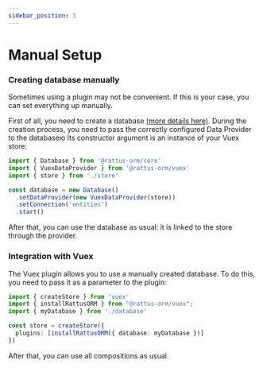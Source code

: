 ```yaml
---
sidebar_position: 3
---
```


# Manual Setup

### Creating database manually
Sometimes using a plugin may not be convenient. If this is your case, you can
set everything up manually.

First of all, you need to create a database [(more details here)](/docs/docs-core/database).
During the creation process, you need to pass the correctly configured Data Provider to the databaseю
Its constructor argument is an instance of your Vuex store:

```typescript
import { Database } from '@rattus-orm/core'
import { VuexDataProvider } from '@rattus-orm/vuex'
import { store } from './store'

const database = new Database()
  .setDataProvider(new VuexDataProvider(store))
  .setConnection('entities')
  .start()
```

After that, you can use the database as usual: it is linked to the store
through the provider.

### Integration with Vuex
The Vuex plugin allows you to use a manually created database. To do this, you need to pass it as a parameter to the plugin:

```typescript
import { createStore } from 'vuex'
import { installRattusORM } from "@rattus-orm/vuex";
import { myDatabase } from './database'

const store = createStore({ 
  plugins: [installRattusORM({ database: myDatabase })]
})
```

After that, you can use all compositions as usual.
